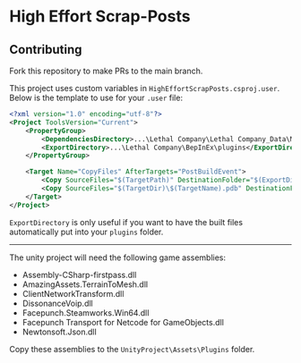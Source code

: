 ﻿# High Effort Scrap-Posts

## Contributing

Fork this repository to make PRs to the main branch.

This project uses custom variables in `HighEffortScrapPosts.csproj.user`. Below is the template to use for your `.user` file:

```xml
<?xml version="1.0" encoding="utf-8"?>
<Project ToolsVersion="Current">
    <PropertyGroup>
        <DependenciesDirectory>...\Lethal Company\Lethal Company_Data\Managed</DependenciesDirectory>
        <ExportDirectory>...\Lethal Company\BepInEx\plugins</ExportDirectory>
    </PropertyGroup>

    <Target Name="CopyFiles" AfterTargets="PostBuildEvent">
        <Copy SourceFiles="$(TargetPath)" DestinationFolder="$(ExportDirectory)" />
        <Copy SourceFiles="$(TargetDir)\$(TargetName).pdb" DestinationFolder="$(ExportDirectory)" />
    </Target>
</Project>
```

`ExportDirectory` is only useful if you want to have the built files automatically put into your `plugins` folder.

---

The unity project will need the following game assemblies:

- Assembly-CSharp-firstpass.dll
- AmazingAssets.TerrainToMesh.dll
- ClientNetworkTransform.dll
- DissonanceVoip.dll
- Facepunch.Steamworks.Win64.dll
- Facepunch Transport for Netcode for GameObjects.dll
- Newtonsoft.Json.dll

Copy these assemblies to the `UnityProject\Assets\Plugins` folder.